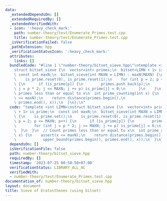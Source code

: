 ```yaml
---
data:
  _extendedDependsOn: []
  _extendedRequiredBy: []
  _extendedVerifiedWith:
  - icon: ':heavy_check_mark:'
    path: number-theory/test/Enumerate_Primes.test.cpp
    title: number-theory/test/Enumerate_Primes.test.cpp
  _isVerificationFailed: false
  _pathExtension: hpp
  _verificationStatusIcon: ':heavy_check_mark:'
  attributes:
    links: []
  bundledCode: "#line 1 \"number-theory/bitset_sieve.hpp\"\ntemplate <int LIMN>\n\
    struct bitset_sieve {\n  vector<int> primes;\n  bitset<LIMN + 1> is_prime;\n \
    \ const int maxN;\n  bitset_sieve(int MAXN = LIMN) : maxN(MAXN) {\n    is_prime.set();\n\
    \    is_prime.reset(0), is_prime.reset(1);\n    for (int p = 2; p <= MAXN; p++)\
    \ {\n      if (is_prime[p]) {\n        primes.push_back(p);\n        for (int\
    \ j = p * 2; j <= MAXN; j += p) is_prime[j] = 0;\n      }\n    }\n  }\n  // Count\
    \ primes less than or equal to x\n  int prime_counting(int x) {\n    assert(x\
    \ <= maxN);\n    return distance(primes.begin(),\n                    upper_bound(primes.begin(),\
    \ primes.end(), x));\n  }\n};\n"
  code: "template <int LIMN>\nstruct bitset_sieve {\n  vector<int> primes;\n  bitset<LIMN\
    \ + 1> is_prime;\n  const int maxN;\n  bitset_sieve(int MAXN = LIMN) : maxN(MAXN)\
    \ {\n    is_prime.set();\n    is_prime.reset(0), is_prime.reset(1);\n    for (int\
    \ p = 2; p <= MAXN; p++) {\n      if (is_prime[p]) {\n        primes.push_back(p);\n\
    \        for (int j = p * 2; j <= MAXN; j += p) is_prime[j] = 0;\n      }\n  \
    \  }\n  }\n  // Count primes less than or equal to x\n  int prime_counting(int\
    \ x) {\n    assert(x <= maxN);\n    return distance(primes.begin(),\n        \
    \            upper_bound(primes.begin(), primes.end(), x));\n  }\n};"
  dependsOn: []
  isVerificationFile: false
  path: number-theory/bitset_sieve.hpp
  requiredBy: []
  timestamp: '2023-07-25 00:50:50+07:00'
  verificationStatus: LIBRARY_ALL_AC
  verifiedWith:
  - number-theory/test/Enumerate_Primes.test.cpp
documentation_of: number-theory/bitset_sieve.hpp
layout: document
title: Sieve of Eratosthenes (using bitset)
---
```

